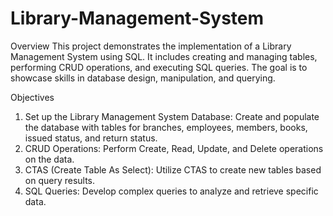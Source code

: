 # Library-Management-System
Overview
This project demonstrates the implementation of a Library Management System using SQL. 
It includes creating and managing tables, performing CRUD operations, and executing SQL queries. 
The goal is to showcase skills in database design, manipulation, and querying.

Objectives
1) Set up the Library Management System Database: Create and populate the database with tables for branches, employees, members, books, issued status, and return status.
2) CRUD Operations: Perform Create, Read, Update, and Delete operations on the data.
3) CTAS (Create Table As Select): Utilize CTAS to create new tables based on query results.
4) SQL Queries: Develop complex queries to analyze and retrieve specific data.
